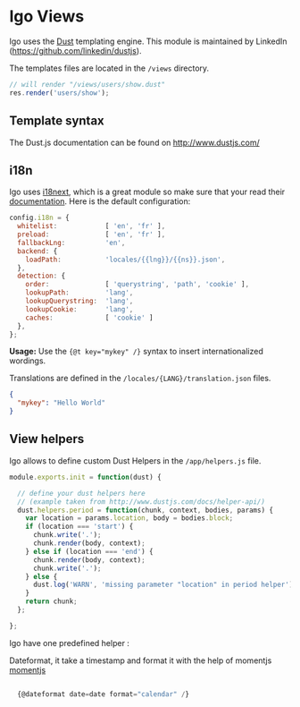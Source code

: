 
# Igo Views

Igo uses the [Dust](http://www.dustjs.com/) templating engine. This module is maintained by LinkedIn (https://github.com/linkedin/dustjs).

The templates files are located in the `/views` directory.

```js
// will render "/views/users/show.dust"
res.render('users/show');
```

## Template syntax

The Dust.js documentation can be found on http://www.dustjs.com/

## i18n

Igo uses [i18next](http://i18next.com/), which is a great module so make sure that your read their [documentation](http://i18next.com/docs).
Here is the default configuration:

```js
config.i18n = {
  whitelist:            [ 'en', 'fr' ],
  preload:              [ 'en', 'fr' ],
  fallbackLng:          'en',
  backend: {
    loadPath:           'locales/{{lng}}/{{ns}}.json',
  },
  detection: {
    order:              [ 'querystring', 'path', 'cookie' ],
    lookupPath:         'lang',
    lookupQuerystring:  'lang',
    lookupCookie:       'lang',
    caches:             [ 'cookie' ]
  },
};
```

**Usage:**
Use the `{@t key="mykey" /}` syntax to insert internationalized wordings.

Translations are defined in the `/locales/{LANG}/translation.json` files.

```json
{
  "mykey": "Hello World"
}
```


## View helpers

Igo allows to define custom Dust Helpers in the `/app/helpers.js` file.

```js
module.exports.init = function(dust) {

  // define your dust helpers here
  // (example taken from http://www.dustjs.com/docs/helper-api/)
  dust.helpers.period = function(chunk, context, bodies, params) {
    var location = params.location, body = bodies.block;
    if (location === 'start') {
      chunk.write('.');
      chunk.render(body, context);
    } else if (location === 'end') {
      chunk.render(body, context);
      chunk.write('.');
    } else {
      dust.log('WARN', 'missing parameter "location" in period helper');
    }
    return chunk;
  };

};
```

Igo have one predefined helper :

  Dateformat, it take a timestamp and format it with the help of momentjs [momentjs](https://momentjs.com/)
  
```js  

  {@dateformat date=date format="calendar" /}

```
